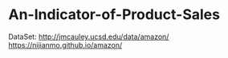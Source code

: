 # An-Indicator-of-Product-Sales

DataSet: http://jmcauley.ucsd.edu/data/amazon/
https://nijianmo.github.io/amazon/
